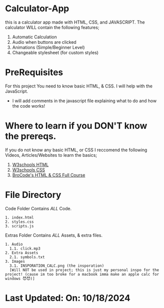 # Calculator-App

this is a calculator app made with HTML, CSS, and JAVASCRIPT. The calculator WILL contain the following features;

  1. Automatic Calculation
  2. Audio when buttons are clicked
  3. Animations (Simple/Beginner Level)
  4. Changeable stylesheet (for custom styles)

# PreRequisites

For this project You need to know basic HTML, & CSS. I will help with the JavaScript.

- I will add comments in the javascript file explaining what to do and how the code works!

# Where to learn if you DON'T know the prereqs.

If you do not know any basic HTML, or CSS I reccomend the following Videos, Articles/Websites to learn the basics;

1. [W3schools HTML](https://www.w3schools.com/html/default.asp)
2. [W3schools CSS](https://www.w3schools.com/css/default.asp)
3. [BroCode's HTML & CSS Full Course](https://youtu.be/HGTJBPNC-Gw?si=cSuMynA3b9AKmeQX)

# File Directory

Code Folder
  Contains *ALL* Code.
  
    1. index.html
    2. styles.css
    3. scripts.js

Extras Folder
  Contains *ALL* Assets, & extra files.
  
    1. Audio
      1.1. click.mp3
    2. Extra Assets
      2.1. symbols.txt
    3. Images
      3.1. INSPORATION_CALC.png (the insporation)
      [Will NOT be used in project; this is just my personal inspo for the project! (cause im too broke for a macbook imma make an apple calc for windows 😈😈)]

# Last Updated: On: 10/18/2024

